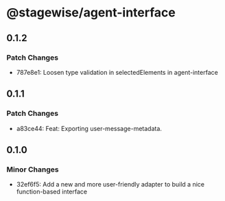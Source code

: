 # @stagewise/agent-interface

## 0.1.2

### Patch Changes

- 787e8e1: Loosen type validation in selectedElements in agent-interface

## 0.1.1

### Patch Changes

- a83ce44: Feat: Exporting user-message-metadata.

## 0.1.0

### Minor Changes

- 32ef6f5: Add a new and more user-friendly adapter to build a nice function-based interface
